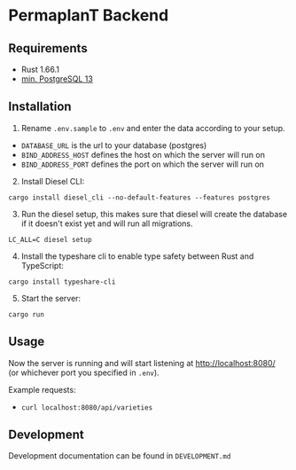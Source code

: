 # PermaplanT Backend

## Requirements

- Rust 1.66.1
- [min. PostgreSQL 13](https://www.postgresql.org/download/)

## Installation

1. Rename `.env.sample` to `.env` and enter the data according to your setup.

- `DATABASE_URL` is the url to your database (postgres)
- `BIND_ADDRESS_HOST` defines the host on which the server will run on
- `BIND_ADDRESS_PORT` defines the port on which the server will run on

2. Install Diesel CLI:

``` shell
cargo install diesel_cli --no-default-features --features postgres
```

3. Run the diesel setup, this makes sure that diesel will create the database if it doesn't exist yet and will run all migrations.

``` shell
LC_ALL=C diesel setup
```

4. Install the typeshare cli to enable type safety between Rust and TypeScript:

``` shell
cargo install typeshare-cli
```

5. Start the server:

``` shell
cargo run
```

## Usage

Now the server is running and will start listening at <http://localhost:8080/> (or whichever port you specified in `.env`).

Example requests:

- `curl localhost:8080/api/varieties`

## Development

Development documentation can be found in `DEVELOPMENT.md`
